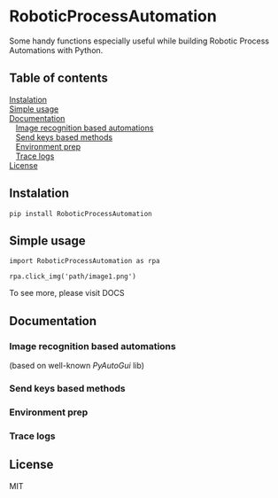 # RoboticProcessAutomation
Some handy functions especially useful while building Robotic Process Automations with Python.

## Table of contents

[Instalation](#instalation) <br />
[Simple usage](#simple-usage) <br />
[Documentation](#documentation) <br />
&nbsp;&nbsp; [Image recognition based automations](#Image-recognition-based-automations) <br />
&nbsp;&nbsp; [Send keys based methods](#Send-keys-based-methods) <br />
&nbsp;&nbsp; [Environment prep](#Environment-prep) <br />
&nbsp;&nbsp; [Trace logs](#trace-logs) <br />
[License](#License)

## Instalation
```
pip install RoboticProcessAutomation
```

## Simple usage
```
import RoboticProcessAutomation as rpa

rpa.click_img('path/image1.png')
```
To see more, please visit DOCS

## Documentation

### Image recognition based automations
(based on well-known *PyAutoGui* lib)

### Send keys based methods

### Environment prep

### Trace logs

## License
MIT
